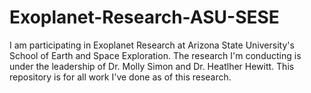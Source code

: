 # Exoplanet-Research-ASU-SESE
I am participating in Exoplanet Research at Arizona State University's School of Earth and Space Exploration. The research I'm conducting is under the leadership of Dr. Molly Simon and Dr. Heatlher Hewitt. This repository is for all work I've done as of this research.
